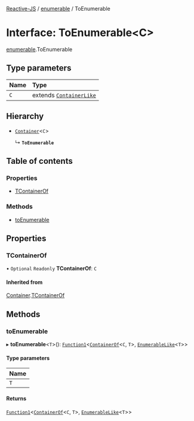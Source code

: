[Reactive-JS](../README.md) / [enumerable](../modules/enumerable.md) / ToEnumerable

# Interface: ToEnumerable<C\>

[enumerable](../modules/enumerable.md).ToEnumerable

## Type parameters

| Name | Type |
| :------ | :------ |
| `C` | extends [`ContainerLike`](container.ContainerLike.md) |

## Hierarchy

- [`Container`](container.Container.md)<`C`\>

  ↳ **`ToEnumerable`**

## Table of contents

### Properties

- [TContainerOf](enumerable.ToEnumerable.md#tcontainerof)

### Methods

- [toEnumerable](enumerable.ToEnumerable.md#toenumerable)

## Properties

### TContainerOf

• `Optional` `Readonly` **TContainerOf**: `C`

#### Inherited from

[Container](container.Container.md).[TContainerOf](container.Container.md#tcontainerof)

## Methods

### toEnumerable

▸ **toEnumerable**<`T`\>(): [`Function1`](../modules/functions.md#function1)<[`ContainerOf`](../modules/container.md#containerof)<`C`, `T`\>, [`EnumerableLike`](enumerable.EnumerableLike.md)<`T`\>\>

#### Type parameters

| Name |
| :------ |
| `T` |

#### Returns

[`Function1`](../modules/functions.md#function1)<[`ContainerOf`](../modules/container.md#containerof)<`C`, `T`\>, [`EnumerableLike`](enumerable.EnumerableLike.md)<`T`\>\>
